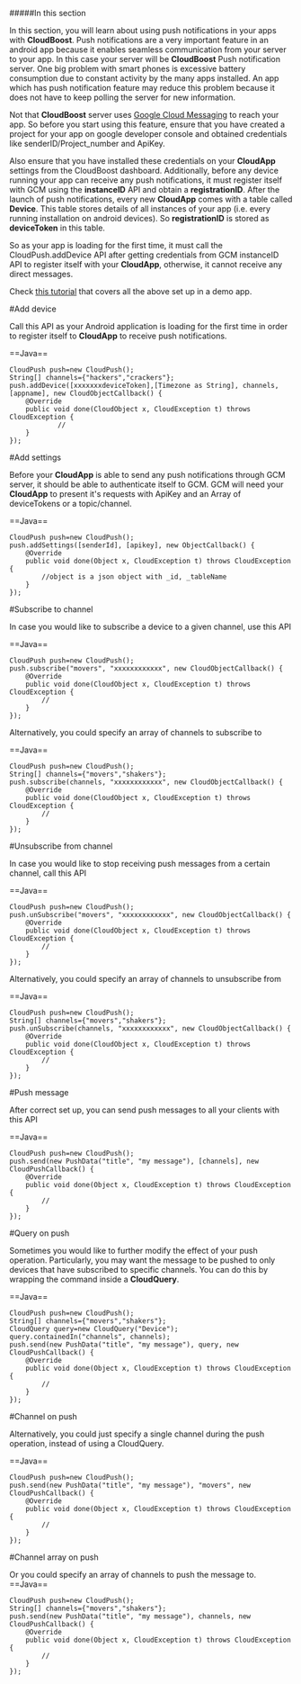 #####In this section

In this section, you will learn about using push notifications in your apps with **CloudBoost**. Push notifications are a very important feature in an android app because it enables seamless communication from your server to your app. In this case your server will be **CloudBoost** Push notification server. One big problem with smart phones is excessive battery consumption due to constant activity by the many apps installed. An app which has push notification feature may reduce this problem because it does not have to keep polling the server for new information.

Not that **CloudBoost** server uses [Google Cloud Messaging](https://developers.google.com/cloud-messaging) to reach your app. So before you start using this feature, ensure that you have created a project for your app on google developer console and obtained credentials like senderID/Project_number and ApiKey.

Also ensure that you have installed these credentials on your **CloudApp** settings from the CloudBoost dashboard.
Additionally, before any device running your app can receive any push notifications, it must register itself with GCM using the **instanceID** API and obtain a **registrationID**. After the launch of push notifications, every new **CloudApp** comes with a table called **Device**. This table stores details of all instances of your app (i.e. every running installation on android devices). So **registrationID** is stored as **deviceToken** in this table.

So as your app is loading for the first time, it must call the <span class="tut-snippet">CloudPush.addDevice</span> API after getting credentials from GCM instanceID API to register itself with your **CloudApp**, otherwise, it cannot receive any direct messages.

Check [this tutorial](http://egima.blogspot.ug/2016/03/androidcloudboost-push-notifications.html) that covers all the above set up in a demo app.

#Add device

Call this API as your Android application is loading for the first time in order to register itself to **CloudApp** to receive push notifications.

==Java==
<span class="java-lines" data-query="adddevice">
```
CloudPush push=new CloudPush();
String[] channels={"hackers","crackers"};
push.addDevice([xxxxxxxdeviceToken],[Timezone as String], channels, [appname], new CloudObjectCallback() {
	@Override
	public void done(CloudObject x, CloudException t) throws CloudException {
			//
	}
});
```
</span>

#Add settings

Before your **CloudApp** is able to send any push notifications through GCM server, it should be able to authenticate itself to GCM. GCM will need your **CloudApp** to present it's requests with ApiKey and an Array of deviceTokens or a topic/channel.

==Java==
<span class="java-lines" data-query="addsettings">
```
CloudPush push=new CloudPush();
push.addSettings([senderId], [apikey], new ObjectCallback() {
	@Override
	public void done(Object x, CloudException t) throws CloudException {
		//object is a json object with _id, _tableName
	}
});
```
</span>

#Subscribe to channel

In case you would like to subscribe a device to a given channel, use this API

==Java==
<span class="java-lines" data-query="subscribe">
```
CloudPush push=new CloudPush();
push.subscribe("movers", "xxxxxxxxxxxx", new CloudObjectCallback() {	
	@Override
	public void done(CloudObject x, CloudException t) throws CloudException {
		//
	}
});
```
</span>

Alternatively, you could specify an array of channels to subscribe to

==Java==
<span class="java-lines" data-query="subscribe">
```
CloudPush push=new CloudPush();
String[] channels={"movers","shakers"};
push.subscribe(channels, "xxxxxxxxxxxx", new CloudObjectCallback() {	
	@Override
	public void done(CloudObject x, CloudException t) throws CloudException {
		//
	}
});
```
</span>
		
#Unsubscribe from channel

In case you would like to stop receiving push messages from a certain channel, call this API

==Java==
<span class="java-lines" data-query="subscribe">
```
CloudPush push=new CloudPush();
push.unSubscribe("movers", "xxxxxxxxxxxx", new CloudObjectCallback() {	
	@Override
	public void done(CloudObject x, CloudException t) throws CloudException {
		//
	}
});
```
</span>

Alternatively, you could specify an array of channels to unsubscribe from

==Java==
<span class="java-lines" data-query="subscribe">
```
CloudPush push=new CloudPush();
String[] channels={"movers","shakers"};
push.unSubscribe(channels, "xxxxxxxxxxxx", new CloudObjectCallback() {	
	@Override
	public void done(CloudObject x, CloudException t) throws CloudException {
		//
	}
});
```
</span>

#Push message

After correct set up, you can send push messages to all your clients with this API

==Java==
<span class="java-lines" data-query="sendmessage">
```
CloudPush push=new CloudPush();
push.send(new PushData("title", "my message"), [channels], new CloudPushCallback() {
	@Override
	public void done(Object x, CloudException t) throws CloudException {
		//
	}
});
```
</span>

#Query on push

Sometimes you would like to further modify the effect of your push operation. Particularly, you may want the message to be pushed to only devices that have subscribed to specific channels. You can do this by wrapping the command inside a **CloudQuery**.

==Java==
<span class="java-lines" data-query="pushquery">
```
CloudPush push=new CloudPush();
String[] channels={"movers","shakers"};
CloudQuery query=new CloudQuery("Device");
query.containedIn("channels", channels);
push.send(new PushData("title", "my message"), query, new CloudPushCallback() {
	@Override
	public void done(Object x, CloudException t) throws CloudException {
		//
	}
});
```
</span>

#Channel on push

Alternatively, you could just specify a single channel during the push operation, instead of using a CloudQuery.

==Java==
<span class="java-lines" data-query="pusharray">
```
CloudPush push=new CloudPush();
push.send(new PushData("title", "my message"), "movers", new CloudPushCallback() {
	@Override
	public void done(Object x, CloudException t) throws CloudException {
		//
	}
});
```
</span>

#Channel array on push

Or you could specify an array of channels to push the message to.
==Java==
<span class="java-lines" data-query="pushchannel">
```
CloudPush push=new CloudPush();
String[] channels={"movers","shakers"};
push.send(new PushData("title", "my message"), channels, new CloudPushCallback() {
	@Override
	public void done(Object x, CloudException t) throws CloudException {
		//
	}
});
```
</span>